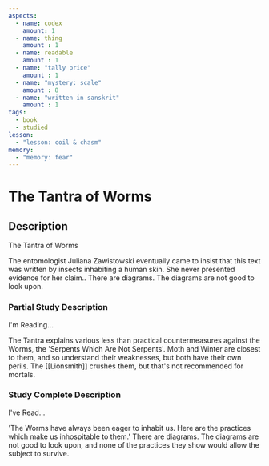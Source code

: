 ```yaml
---
aspects: 
  - name: codex
    amount: 1
  - name: thing
    amount : 1
  - name: readable
    amount : 1
  - name: "tally price"
    amount : 1
  - name: "mystery: scale"
    amount : 8
  - name: "written in sanskrit"
    amount : 1
tags:
  - book
  - studied
lesson:
  - "lesson: coil & chasm"
memory:
  - "memory: fear"
---
```


# The Tantra of Worms

## Description
The Tantra of Worms

The entomologist Juliana Zawistowski eventually came to insist that this text was written by insects inhabiting a human skin. She never presented evidence for her claim.. There are diagrams. The diagrams are not good to look upon.
### Partial Study Description
I'm Reading...

The Tantra explains various less than practical countermeasures against the Worms, the 'Serpents Which Are Not Serpents'. Moth and Winter are closest to them, and so understand their weaknesses, but both have their own perils. The [[Lionsmith]] crushes them, but that's not recommended for mortals.
### Study Complete Description
I've Read...

'The Worms have always been eager to inhabit us. Here are the practices which make us inhospitable to them.' There are diagrams. The diagrams are not good to look upon, and none of the practices they show would allow the subject to survive.